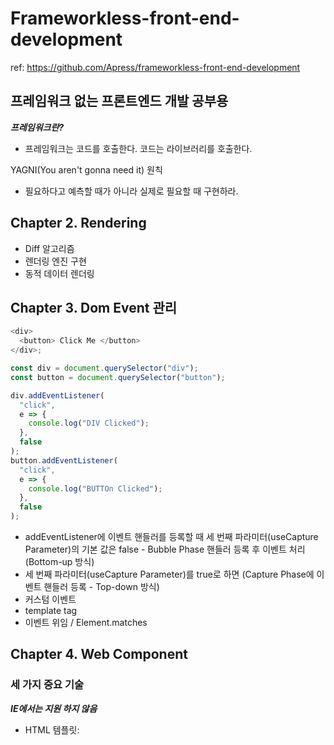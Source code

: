 # Frameworkless-front-end-development

ref: https://github.com/Apress/frameworkless-front-end-development

## 프레임워크 없는 프론트엔드 개발 공부용

**_프레임워크란?_**

- 프레임워크는 코드를 호출한다. 코드는 라이브러리를 호출한다.

YAGNI(You aren't gonna need it) 원칙

- 필요하다고 예측할 때가 아니라 실제로 필요할 때 구현하라.

## Chapter 2. Rendering

- Diff 알고리즘
- 렌더링 엔진 구현
- 동적 데이터 렌더링

## Chapter 3. Dom Event 관리

```javascript
<div>
  <button> Click Me </button>
</div>;

const div = document.querySelector("div");
const button = document.querySelector("button");

div.addEventListener(
  "click",
  e => {
    console.log("DIV Clicked");
  },
  false
);
button.addEventListener(
  "click",
  e => {
    console.log("BUTTOn Clicked");
  },
  false
);
```

- addEventListener에 이벤트 핸들러를 등록할 때 세 번째 파라미터(useCapture Parameter)의 기본 값은 false - Bubble Phase 핸들러 등록 후 이벤트 처리 (Bottom-up 방식)
- 세 번째 파라미터(useCapture Parameter)를 true로 하면 (Capture Phase에 이벤트 핸들러 등록 - Top-down 방식)
- 커스텀 이벤트
- template tag
- 이벤트 위임 / Element.matches

## Chapter 4. Web Component

### 세 가지 중요 기술

**_IE에서는 지원 하지 않음_**

- HTML 템플릿: <template> 태그는 렌더링 되지는 않지만 JS 코드에서 동적인 콘텐츠를 생성하는데 스탬프 역할을 한다.
- 사용자 정의 요소: 자신만의 DOM 요소를 작성할 수 있다.
- Shadow DOM: Web Component가 외부의 DOM에 영향을 받지 않아야 하는 경우에 유용

## Chapter 5. Routing

## Chapter 5. State Management

- MVC
- Observer Pattern

**_ 반응형 프로그래밍 _**

- 모델 변경, HTTP 요청, 사용자 동작, 탐색 등과 같은 이벤트를 방출할 수 있는 옵저버블로 동작하도록 구현하는 것을 의미

**_이벤트 버스 패턴 211p._**

- 이벤트 주도 아키텍처(Event-Driven Architecture)를 구현하는 하나의 방법
- 애플리케이션을 구성하는 노드들을 연결하는 단일 객체가 모든 이벤트를 처리
- 이벤트가 처리되면 결과가 연결된 모든 노드로 전송된다.
